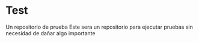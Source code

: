 # Test
Un repositorio de prueba
Este sera un repositorio para ejecutar pruebas sin necesidad de dañar algo importante
